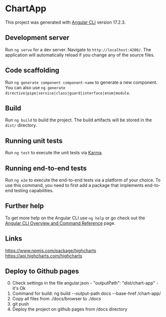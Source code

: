 # ChartApp

This project was generated with [Angular CLI](https://github.com/angular/angular-cli) version 17.2.3.

## Development server

Run `ng serve` for a dev server. Navigate to `http://localhost:4200/`. The application will automatically reload if you change any of the source files.

## Code scaffolding

Run `ng generate component component-name` to generate a new component. You can also use `ng generate directive|pipe|service|class|guard|interface|enum|module`.

## Build

Run `ng build` to build the project. The build artifacts will be stored in the `dist/` directory.

## Running unit tests

Run `ng test` to execute the unit tests via [Karma](https://karma-runner.github.io).

## Running end-to-end tests

Run `ng e2e` to execute the end-to-end tests via a platform of your choice. To use this command, you need to first add a package that implements end-to-end testing capabilities.

## Further help

To get more help on the Angular CLI use `ng help` or go check out the [Angular CLI Overview and Command Reference](https://angular.io/cli) page.


## Links
https://www.npmjs.com/package/highcharts
https://api.highcharts.com/highcharts

## Deploy to Github pages
0. Check settings in the file angular.json -  "outputPath": "dist/chart-app" - it's Ok
1. Command for build: ng build --output-path docs --base-href /chart-app/
2. Copy all files from ./docs/browser to ./docs
3. git push
4. Deploy the project on github pages from /docs directory